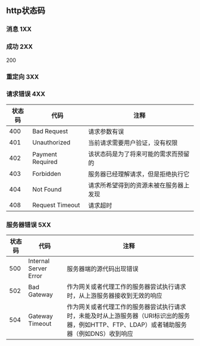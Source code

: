 ## http状态码
### 消息 1XX


### 成功 2XX

200

### 重定向 3XX

### 请求错误 4XX

| 状态码  | 代码             | 注释                        |
| ----- | --------------- | -------------------------- |
| 400   | Bad Request     | 请求参数有误 |
| 401   | Unauthorized    | 当前请求需要用户验证，没有权限 |
| 402 | Payment Required | 该状态码是为了将来可能的需求而预留的 |
| 403   | Forbidden       | 服务器已经理解请求，但是拒绝执行它 |
| 404   | Not Found       | 请求所希望得到的资源未被在服务器上发现 |
| 408   | Request Timeout | 请求超时 |

### 服务器错误 5XX

| 状态码  | 代码             | 注释                        |
| ----- | --------------- | -------------------------- |
| 500   | Internal Server Error | 服务器端的源代码出现错误 |
| 502 | Bad Gateway | 作为网关或者代理工作的服务器尝试执行请求时，从上游服务器接收到无效的响应 |
| 504 | Gateway Timeout | 作为网关或者代理工作的服务器尝试执行请求时，未能及时从上游服务器（URI标识出的服务器，例如HTTP、FTP、LDAP）或者辅助服务器（例如DNS）收到响应 |

